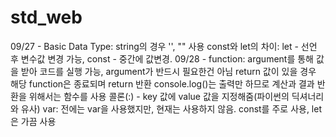 # std_web

09/27 - Basic Data Type: string의 경우 '', "" 사용 
    const와 let의 차이: let - 선언 후 변수값 변경 가능, const - 중간에 값변경.
09/28 - function: argument를 통해 값을 받아 코드를 실행 가능, argument가 반드시 필요한건 아님
    return 값이 있을 경우 해당 function은 종료되며 return 반환
    console.log()는 출력만 하므로 계산과 결과 반환을 위해서는 함수를 사용
    콜론(:) - key 값에 value 값을 지정해줌(파이썬의 딕셔너리와 유사)
    var: 전에는 var을 사용했지만, 현재는 사용하지 않음. const를 주로 사용, let은 가끔 사용
    
    
